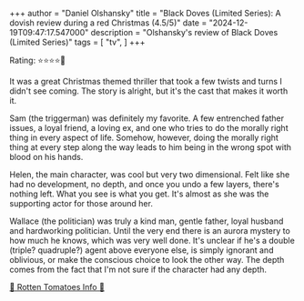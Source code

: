 +++
author = "Daniel Olshansky"
title = "Black Doves (Limited Series): A dovish review during a red Christmas (4.5/5)"
date = "2024-12-19T09:47:17.547000"
description = "Olshansky's review of Black Doves (Limited Series)"
tags = [
    "tv",
]
+++

Rating: ⭐⭐⭐⭐🌟

It was a great Christmas themed thriller that took a few twists and turns I
didn't see coming. The story is alright, but it's the cast that makes it worth it.

Sam (the triggerman) was definitely my favorite. A few entrenched father issues,
a loyal friend, a loving ex, and one who tries to do the morally right thing in
every aspect of life. Somehow, however, doing the morally right thing at every
step along the way leads to him being in the wrong spot with blood on his hands.

Helen, the main character, was cool but very two dimensional. Felt like she had
no development, no depth, and once you undo a few layers, there's nothing left.
What you see is what you get. It's almost as she was the supporting actor for
those around her.

Wallace (the politician) was truly a kind man, gentle father, loyal husband and hardworking politician.
Until the very end there is an aurora mystery to how much he knows, which was very well done.
It's unclear if he's a double (triple? quadruple?) agent above everyone else,
is simply ignorant and oblivious, or make the conscious choice to look the other
way. The depth comes from the fact that I'm not sure if the character had any depth.

[🍅 Rotten Tomatoes Info 🍅](https://www.rottentomatoes.com/tv/black_doves)
